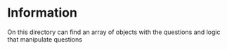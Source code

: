 # Information

On this directory can find an array of objects with the questions and logic that manipulate questions
